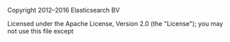 Copyright 2012–2016 Elasticsearch BV

Licensed under the Apache License, Version 2.0 (the "License"); you may not use this file except 